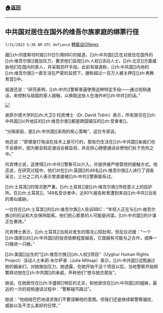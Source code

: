 ###  [:house:返回](README.md)
---


## 中共国对居住在国外的维吾尔族家庭的绑票行径
`7/31/2023 5:30 AM UTC defiance` [轉載自GNews](https://gnews.org/articles/1500569)

据[[zh:印度斯坦时报]]31日引用BBC的报道，[[zh:中共国]]正在对居住在国外的[[zh:维吾尔族]]施加压力，要求他们监视[[zh:人权]]活动人士。[[zh:北京]]方面威胁他们在国内的家人，并采取恐吓手段。此前有报道称，[[zh:中共国]]内地的[[zh:维吾尔族]]一直生活在严密的监控下，据称超过一百万人被关押在[[zh:再教育营]]中。

报道还说：“研究表明，[[zh:中共]]警察普遍使用这种特定手段——通过视频通话，来控制与祖国的家人接触，以换取这些人在海外听[[zh:中共]]的话。”

![](https://ipfs.gnews.org/ipfs/QmYoyK5KFa2sV3zRjagzn5Swmx67zT5wva6zYMLgSDwKMM?filename=_130578014_davidtobin.png.jpg)

谢菲尔德大学的[[zh:大卫]]·托宾博士（Dr. David Tobin）表示，所有居住在[[zh:中共国]]以外地区的[[zh:维吾尔族]]都是跨国镇压的[[zh:受害者]]。

“分隔家庭，是[[zh:中共国]]采用的核心策略”，这位专家说。

他还说：“即便是打电话在技术上是可行的，那些仍生活在[[zh:中共国]]亲戚们也不会接听，因为都会假定通话会被监视，并且担心随便通话会使他们处于危险之中。”

托宾博士说，这使得[[zh:中共]]警察可以介入，并提供被严格管控的接触方式。他还说，在研究过程中，他们对在[[zh:英国]]的48名[[zh:维吾尔族]]人进行了调查采访，三分之二的人表示曾直接被[[zh:中共]]警察联系过。

[[zh:土耳其]]的情况更严重。[[zh:土耳其]]是[[zh:维吾尔族]]传统意义上的庇护所。在[[zh:土耳其]]，148名受访者中，近80%报告称曾遭到来自[[zh:中共]]当局的类似威胁。

一位住在[[zh:土耳其]]的[[zh:维吾尔族]]人告诉BBC：“年轻人正在与[[zh:维吾尔族]]的抗议和大会保持距离。他们担心那里的人可能是间谍。[[zh:中共国]]的计谋正在奏效。”

托宾博士表示，[[zh:土耳其]]当局对发生的情况心知肚明，但反应迟缓：“一个[[zh:国家]]对[[zh:中共国]]的投资依赖程度越高，它就越有可能与之合作，或睁一只眼闭一只眼。”

[[zh:美国]]出生的“[[zh:维吾尔族]][[zh:人权]]项目”（Uyghur Human Rights Project）活动人士朱莉·米尔萨普（Julie Millsap）表示，[[zh:中共国]]试图通过她的姻亲们，对她施加压力。她透露，在她开始干这个项目以后，当地警察开始频繁拜访她在[[zh:中共国]]的亲戚，声称他们“想与她交朋友”。

她说，在她居住在[[zh:华盛顿]]特区的丈夫，和他居住在[[zh:中共国]]的姐妹，最近的一次的视频通话过程中：“警察碰巧路过”。

她说：“他结结巴巴地请求我们不要误解他的意图。但我们还是继续聊警察骚扰、威胁以及不怎么美好的日常。”
